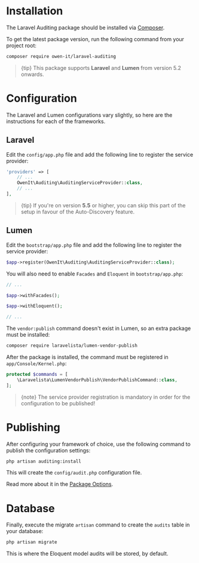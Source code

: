 # Installation

The Laravel Auditing package should be installed via [Composer](http://getcomposer.org/doc/00-intro.md).

To get the latest package version, run the following command from your project root:

```sh
composer require owen-it/laravel-auditing
```

> {tip} This package supports **Laravel** and **Lumen** from version 5.2 onwards.

# Configuration

The Laravel and Lumen configurations vary slightly, so here are the instructions for each of the frameworks.

## Laravel
Edit the `config/app.php` file and add the following line to register the service provider:

```php
'providers' => [
    // ...
    OwenIt\Auditing\AuditingServiceProvider::class,
    // ...
],
```

> {tip} If you're on version **5.5** or higher, you can skip this part of the setup in favour of the Auto-Discovery feature.

## Lumen
Edit the `bootstrap/app.php` file and add the following line to register the service provider:

```php
$app->register(OwenIt\Auditing\AuditingServiceProvider::class);
```

You will also need to enable `Facades` and `Eloquent` in `bootstrap/app.php`:

```php
// ...

$app->withFacades();

$app->withEloquent();

// ...
```

The `vendor:publish` command doesn't exist in Lumen, so an extra package must be installed:

```sh
composer require laravelista/lumen-vendor-publish
```

After the package is installed, the command must be registered in `app/Console/Kernel.php`:

```php
protected $commands = [
    \Laravelista\LumenVendorPublish\VendorPublishCommand::class,
];
```

> {note} The service provider registration is mandatory in order for the configuration to be published!

# Publishing
After configuring your framework of choice, use the following command to publish the configuration settings:

```sh
php artisan auditing:install
```

This will create the `config/audit.php` configuration file.

Read more about it in the [Package Options](general-settings).

# Database
Finally, execute the migrate `artisan` command to create the `audits` table in your database:

```sh
php artisan migrate
```

This is where the Eloquent model audits will be stored, by default.
